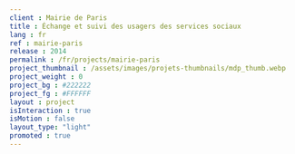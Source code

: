 ```yaml
---
client : Mairie de Paris
title : Échange et suivi des usagers des services sociaux
lang : fr
ref : mairie-paris
release : 2014
permalink : /fr/projects/mairie-paris
project_thumbnail : /assets/images/projets-thumbnails/mdp_thumb.webp
project_weight : 0
project_bg : #222222
project_fg : #FFFFFF
layout : project
isInteraction : true
isMotion : false
layout_type: "light"
promoted : true
---
```

